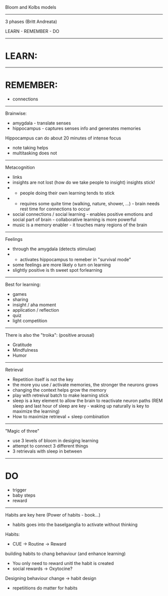 Bloom and Kolbs models

--- 

3 phases (Britt Andreata)

LEARN - REMEMBER - DO

---

# LEARN:

---

# REMEMBER:
- connections


---


Brainwise:
* amygdala - translate senses
* hippocampus - captures senses info and generates memories

Hippocampus can do about 20 minutes of intense focus
- note taking helps
- multitasking does not

--- 

Metacognition
* links
* insights are not lost (how do we take people to insight) insights stick!
* * people doing their own learning tends to stick
* * requires some quite time (walking, nature, shower, ...) - brain needs rest time for connections to occur
* social connections / social learning - enables positive emotions and social part of brain - collaborative learning is more powerful
* music is a memory enabler - it touches many regions of the brain

---

Feelings
* through the amygdala (detects stimulae)
* * activates hippocampus to remeber in "survival mode"
* some feelings are more likely o turn on learning
* slightly positive is th sweet spot forlearning

---

Best for learning:
* games
* sharing
* insight / aha moment
* application / reflection
* quiz
* light competition

---

There is also the "troika": (positive arousal)
* Gratitude
* Mindfulness
* Humor

---

Retrieval

* Repetition itself is not the key
* the more you use / activate memories, the stronger the neurons grows
* changing the context helps grow the memory
* play with retreival batch to make learning stick
* sleep is a key element to allow the brain to reactivate neuron paths (REM sleep and last hour of sleep are key - waking up naturally is key to maximize the learning)
* How to maximize retrieval + sleep combination

---

"Magic of three"
* use 3 levels of bloom in desiging learning
* attempt to connect 3 different things
* 3 retrievals with sleep in between

---

# DO
* trigger
* baby steps
* reward

---

Habits are key here (Power of habits - book...)
* habits goes into the baselganglia to activate without thinking

Habits:
* CUE -> Routine -> Reward

building habits to chang behaviour (and enhance learning)
* You only need to reward unitl the habit is created
* social rewards -> Oxytocine?

Designing behaviour change -> habit design
* repetiitions do matter for habits


